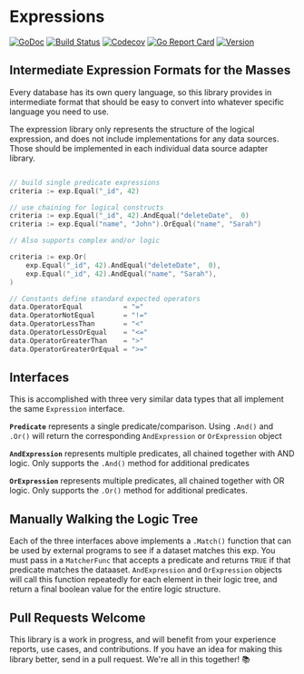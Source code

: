 # Expressions

[![GoDoc](https://img.shields.io/badge/go-documentation-blue.svg?style=flat-square)](http://pkg.go.dev/github.com/benpate/exp)
[![Build Status](https://img.shields.io/github/actions/workflow/status/benpate/exp/go.yml?branch=main)](https://github.com/benpate/exp/actions/workflows/go.yml)
[![Codecov](https://img.shields.io/codecov/c/github/benpate/exp.svg?style=flat-square)](https://codecov.io/gh/benpate/exp)
[![Go Report Card](https://goreportcard.com/badge/github.com/benpate/exp?style=flat-square)](https://goreportcard.com/report/github.com/benpate/exp)
[![Version](https://img.shields.io/github/v/release/benpate/exp?include_prereleases&style=flat-square&color=brightgreen)](https://github.com/benpate/exp/releases)

## Intermediate Expression Formats for the Masses

Every database has its own query language, so this library provides in intermediate format that should be easy to convert into whatever specific language you need to use.  

The expression library only represents the structure of the logical expression, and does not include implementations for any data sources.  Those should be implemented in each individual data source adapter library.

```go

// build single predicate expressions
criteria := exp.Equal("_id", 42)

// use chaining for logical constructs
criteria := exp.Equal("_id", 42).AndEqual("deleteDate",  0)
criteria := exp.Equal("name", "John").OrEqual("name", "Sarah")

// Also supports complex and/or logic

criteria := exp.Or(
    exp.Equal("_id", 42).AndEqual("deleteDate",  0),
    exp.Equal("_id", 42).AndEqual("name", "Sarah"),
)

// Constants define standard expected operators
data.OperatorEqual          = "="
data.OperatorNotEqual       = "!="
data.OperatorLessThan       = "<"
data.OperatorLessOrEqual    = "<="
data.OperatorGreaterThan    = ">"
data.OperatorGreaterOrEqual = ">="
```

## Interfaces

This is accomplished with three very similar data types that all implement the same `Expression` interface.

**`Predicate`** represents a single predicate/comparison.  Using `.And()` and `.Or()` will return the corresponding `AndExpression` or `OrExpression` object

**`AndExpression`** represents multiple predicates, all chained together with AND logic.  Only supports the `.And()` method for additional predicates

**`OrExpression`** represents multiple predicates, all chained together with OR logic.  Only supports the `.Or()` method for additional predicates.

## Manually Walking the Logic Tree

Each of the three interfaces above implements a `.Match()` function that can be used by external programs to see if a dataset matches this exp.  You must pass in a `MatcherFunc` that accepts a predicate and returns `TRUE` if that predicate matches the dataaset.  `AndExpression` and `OrExpression` objects will call this function repeatedly for each element in their logic tree, and return a final boolean value for the entire logic structure.

## Pull Requests Welcome

This library is a work in progress, and will benefit from your experience reports, use cases, and contributions.  If you have an idea for making this library better, send in a pull request.  We're all in this together! 📚
